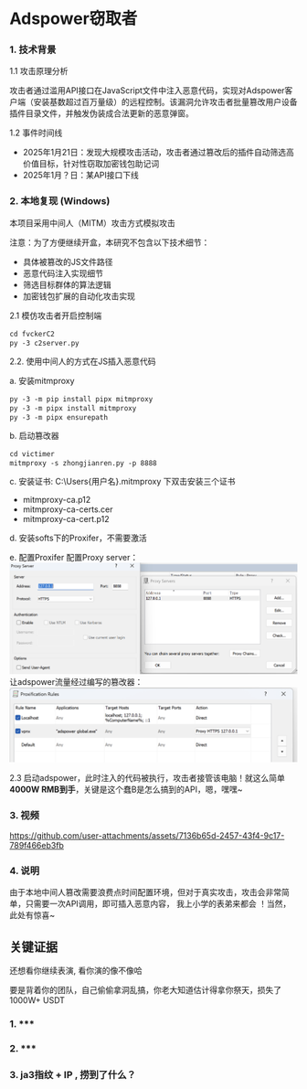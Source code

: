 # Adspower窃取者
### 1. 技术背景

1.1 攻击原理分析

攻击者通过滥用API接口在JavaScript文件中注入恶意代码，实现对Adspower客户端（安装基数超过百万量级）的远程控制。该漏洞允许攻击者批量篡改用户设备插件目录文件，并触发伪装成合法更新的恶意弹窗。

1.2 事件时间线

* 2025年1月21日：发现大规模攻击活动，攻击者通过篡改后的插件自动筛选高价值目标，针对性窃取加密钱包助记词
* 2025年1月？日：某API接口下线

### 2. 本地复现 (Windows)

本项目采用中间人（MITM）攻击方式模拟攻击

注意：为了方便继续开盒，本研究不包含以下技术细节：

* 具体被篡改的JS文件路径
* 恶意代码注入实现细节
* 筛选目标群体的算法逻辑
*  加密钱包扩展的自动化攻击实现

2.1 模仿攻击者开启控制端
```
cd fvckerC2
py -3 c2server.py
```

2.2. 使用中间人的方式在JS插入恶意代码 

a. 安装mitmproxy
```
py -3 -m pip install pipx mitmproxy
py -3 -m pipx install mitmproxy
py -3 -m pipx ensurepath
```

b. 启动篡改器
```
cd victimer
mitmproxy -s zhongjianren.py -p 8888
```

c. 安装证书: C:\Users\{用户名}\.mitmproxy 下双击安装三个证书
* mitmproxy-ca.p12
* mitmproxy-ca-certs.cer
* mitmproxy-ca-cert.p12
 
d. 安装softs下的Proxifer，不需要激活

e. 配置Proxifer
配置Proxy server：
![](./assets/proxyserver.png)
让adspower流量经过编写的篡改器：
![](./assets/gobymitm.png)

2.3 启动adspower，此时注入的代码被执行，攻击者接管该电脑！就这么简单 **4000W RMB到手**，关键是这个蠢B是怎么搞到的API，嗯，嘿嘿~

### 3. 视频

https://github.com/user-attachments/assets/7136b65d-2457-43f4-9c17-789f466eb3fb

### 4. 说明
由于本地中间人篡改需要浪费点时间配置环境，但对于真实攻击，攻击会非常简单，只需要一次API调用，即可插入恶意内容， 我上小学的表弟来都会 ！当然，此处有惊喜~

## 关键证据

还想看你继续表演, 看你演的像不像哈

要是背着你的团队，自己偷偷拿洞乱搞，你老大知道估计得拿你祭天，损失了1000W+ USDT

### 1. ***
### 2. ***
### 3. ja3指纹 + IP , 捞到了什么？
